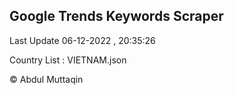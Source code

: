 

## Google Trends Keywords Scraper 
 
Last Update 06-12-2022 , 20:35:26

Country List :
VIETNAM.json



© Abdul Muttaqin 
